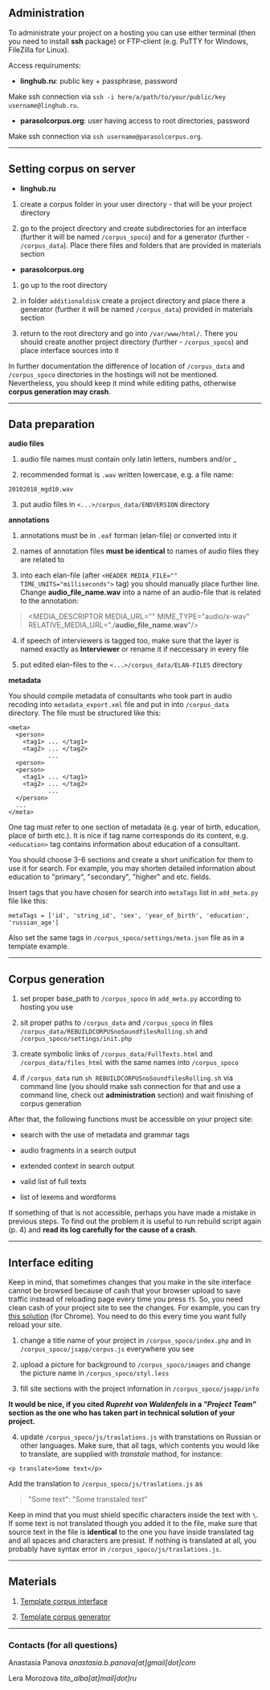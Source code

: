 ## Administration

To administrate your project on a hosting you can use either terminal (then you need to install **ssh** package) or FTP-client (e.g. PuTTY for Windows, FileZilla for Linux).

Access requiruments:

- **linghub.ru**: public key + passphrase, password

Make ssh connection via `ssh -i here/a/path/to/your/public/key username@linghub.ru`.

- **parasolcorpus.org**: user having access to root directories, password

Make ssh connection via `ssh username@parasolcorpus.org`.

---

## Setting corpus on server

- **linghub.ru**

1. create a corpus folder in your user directory - that will be your project directory

2. go to the project directory and create subdirectories for an interface (further it will be named `/corpus_spoco`) and for a generator (further - `/corpus_data`). Place there files and folders that are provided in materials section

- **parasolcorpus.org**

1. go up to the root directory

2. in folder `аdditionaldisk` create a project directory and place there a generator (further it will be named  `/corpus_data`) provided in materials section 

3. return to the root directory and go into `/var/www/html/`. There you should create another project directory (further - `/corpus_spoco`) and place interface sources into it

In further documentation the difference of location of `/corpus_data` and `/corpus_spoco` directories in the hostings will not be mentioned. Nevertheless, you should keep it mind while editing paths, otherwise **corpus generation may crash**.

---

## Data preparation

**audio files**

1. audio file names must contain only latin letters, numbers and/or \_

2. recommended format is `.wav` written lowercase, e.g. a file name:

`20102018_mgd10.wav`

3. put audio files in `<...>/corpus_data/ENDVERSION` directory

**annotations**

1. annotations must be in `.eaf` forman (elan-file) or converted into it

2. names of annotation files **must be identical** to names of audio files they are related to

3. into each elan-file (after `<HEADER MEDIA_FILE="" TIME_UNITS="milliseconds">` tag) you should manually place further line. Change **audio_file_name.wav** into a name of an audio-file that is related to the annotation:

> <MEDIA_DESCRIPTOR MEDIA_URL="" MIME_TYPE="audio/x-wav" RELATIVE_MEDIA_URL="./**audio_file_name.wav**"/>

4. if speech of interviewers is tagged too, make sure that the layer is named exactly as **Interviewer** or rename it if neccessary in every file

5. put edited elan-files to the `<...>/corpus_data/ELAN-FILES` directory

**metadata**

You should compile metadata of consultants who took part in audio recoding into `metadata_export.xml` file and put in into `/corpus_data` directory. The file must be structured like this:
```
<meta>
  <person>
    <tag1> ... </tag1>
    <tag2> ... </tag2>
           ...
  <person>
  <person>
    <tag1> ... </tag1>
    <tag2> ... </tag2>
           ...
  </person>
  ...
</meta>
```
One tag must refer to one section of metadata (e.g. year of birth, education, place of birth etc.). It is nice if tag name corresponds do its content, e.g. `<education>` tag contains information about education of a consultant.

You should choose 3-6 sections and create a short unification for them to use it for search. For example, you may shorten detailed information about education to "primary", "secondary", "higher" and etc. fields.

Insert tags that you have chosen for search into `metaTags` list in `add_meta.py` file like this:

`metaTags = ['id', 'string_id', 'sex', 'year_of_birth', 'education', 'russian_age']`

Also set the same tags in `/corpus_spoco/settings/meta.json` file as in a template example.

---

## Corpus generation

1. set proper base_path to `/corpus_spoco` in `add_meta.py` according to hosting you use

2. sit proper paths to `/corpus_data` and `/corpus_spoco` in files `/corpus_data/REBUILDCORPUSnoSoundfilesRolling.sh` and `/corpus_spoco/settings/init.php`

3. create symbolic links of `/corpus_data/FullTexts.html` and `/corpus_data/files_html` with the same names into `/corpus_spoco`

4. if `/corpus_data` run `sh REBUILDCORPUSnoSoundfilesRolling.sh` via command line (you should make ssh connection for that and use a command line, check out **administration** section) and wait finishing of corpus generation

After that, the following functions must be accessible on your project site:

- search with the use of metadata and grammar tags

- audio fragments in a search output

- extended context in search output

- valid list of full texts

- list of lexems and wordforms

If something of that is not accessible, perhaps you have made a mistake in previous steps. To find out the problem it is useful to run rebuild script again (p. 4) and **read its log carefully for the cause of a crash**.

---

## Interface editing

Keep in mind, that sometimes changes that you make in the site interface cannot be browsed because of cash that your browser upload to save traffic instead of reloading page every time you press `f5`. So, you need clean cash of your project site to see the changes. For example, you can try [this solution](http://woocomp.ru/google-shrome-ochistka-kesha-otdelnogo-sajta-i-polnaya) (for Chrome). You need to do this every time you want fully reload your site.

1. change a title name of your project in `/corpus_spoco/index.php` and in `/corpus_spoco/jsapp/corpus.js` everywhere you see

2. upload a picture for background to `/corpus_spoco/images` and change the picture name in `/corpus_spoco/styl.less`

3. fill site sections with the project infornation in `/corpus_spoco/jsapp/info`

**It would be nice, if you cited _Rupreht von Waldenfels_ in a _"Project Team"_ section as the one who has taken part in technical solution of your project.**

4. update `/corpus_spoco/js/traslations.js` with transtations on Russian or other languages. Make sure, that all tags, which contents you would like to translate, are supplied with _transtale_ mathod, for instance:

`<p translate>Some text</p>`

Add the translation to `/corpus_spoco/js/traslations.js` as

> "Some text": "Some transtaled text"

Keep in mind that you must shield specific characters inside the text with `\`. If some text is not translated though you added it to the file, make sure that source text in the file is **identical** to the one you have inside translated tag and all spaces and characters are presist. If nothing is translated at all, you probably have syntax error in `/corpus_spoco/js/traslations.js`.

---

## Materials

1. [Template corpus interface](https://bitbucket.org/michauw/spoco/src/master/)

2. [Template corpus generator](https://drive.google.com/open?id=1V3Wyq3LL7t7b5JxSCtRiOnJ_gYfD8TEz)

---

### Contacts (for all questions)

Anastasia Panova *anastasia.b.panova[at]gmail[dot]com*

Lera Morozova *tito_alba[at]mail[dot]ru*
